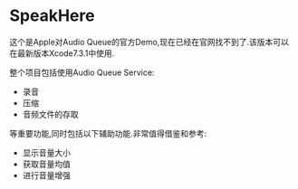 # SpeakHere

这个是Apple对Audio Queue的官方Demo,现在已经在官网找不到了.该版本可以在最新版本Xcode7.3.1中使用.

整个项目包括使用Audio Queue Service:

* 录音
* 压缩
* 音频文件的存取

等重要功能,同时包括以下辅助功能.非常值得借鉴和参考:

* 显示音量大小
* 获取音量均值
* 进行音量增强

